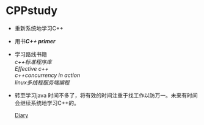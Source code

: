 # CPPstudy

- 重新系统地学习C++
- 用书***C++ primer*** 
- 学习路线书籍  
*c++标准程序库*  
*Effective c++*   
*c++concurrency in action*   
*linux多线程服务端编程*

- 转至学习java 时间不多了，将有效的时间注重于找工作以防万一。未来有时间会继续系统地学习C++的。
  
  [Diary](./Diary.md)